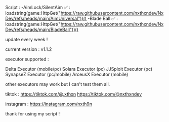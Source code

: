 Script :
-AimLock/SilentAim ✅ : loadstring(game:HttpGet("https://raw.githubusercontent.com/nxthxndev/NxDev/refs/heads/main/AimUniversal"))()
-Blade Ball ✅ : loadstring(game:HttpGet("https://raw.githubusercontent.com/nxthxndev/NxDev/refs/heads/main/BladeBall"))()

update every week ! 

current version : v1.1.2

executor supported :

Delta Executor (mobile/pc)
Solara Executor (pc)
JJSploit Executor (pc)
SynapseZ Executor (pc/mobile)
ArceusX Executor (mobile)

other executors may work but I can't test them all.


tiktok : https://tiktok.com/@.xthxn
         https://tiktok.com/@nxthxndev


         
instagram : https://instagram.com/nxth9n

thank for using my script ! 

